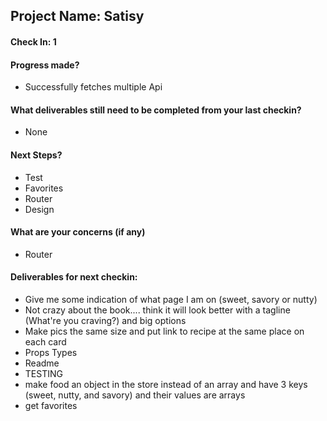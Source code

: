 ## Project Name: Satisy 

#### Check In: 1

#### Progress made?
  - Successfully fetches multiple Api
  
#### What deliverables still need to be completed from your last checkin?
  - None

#### Next Steps?
  - Test
  - Favorites
  - Router
  - Design 
  

#### What are your concerns (if any)
  - Router

#### Deliverables for next checkin:
* Give me some indication of what page I am on (sweet, savory or nutty)
* Not crazy about the book.... think it will look better with a tagline (What're you craving?) and big options
* Make pics the same size and put link to recipe at the same place on each card
* Props Types
* Readme
* TESTING
* make food an object in the store instead of an array and have 3 keys (sweet, nutty, and savory) and their values are arrays
* get favorites
